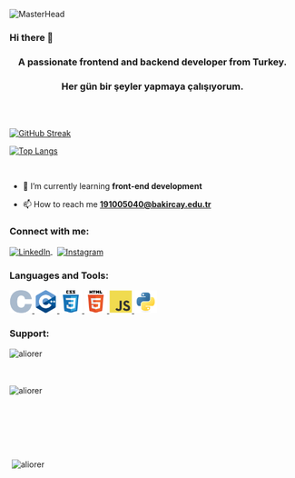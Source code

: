 

<!--
**AliOrer/AliOrer** is a ✨ _special_ ✨ repository because its `README.md` (this file) appears on your GitHub profile.

Here are some ideas to get you started:

- 🔭 I’m currently working on JS.
- 🌱 I’m currently learning JS.
- 👯 I’m looking to collaborate on ...
- 🤔 I’m looking for help with ...
- 💬 Ask me about ...
- 📫 How to reach me: ...
- 😄 Pronouns: ...
- ⚡ Fun fact: ...
-->

![MasterHead](https://wallpapercave.com/wp/wp1966461.png)

### Hi there 👋

 <h3 align="center">A passionate frontend and backend developer from Turkey.</h3>
 <h3 align="center">Her gün bir şeyler yapmaya çalışıyorum.</h3>
 
<br>
 <!-- [![AliOrer's GitHub Stats](https://github-readme-stats.vercel.app/api?username=AliOrer&show_icons=true&theme=gruvbox&border_radius=7&hide_title=true)](https://github.com/AliOrer) -->
<br>

<!-- [![GitHub Streak](https://streak-stats.demolab.com?user=AliOrer&theme=gruvbox-duo&border_radius=7&card_width=800&card_height=202)](https://git.io/streak-stats) -->
[![GitHub Streak](https://streak-stats.demolab.com?user=AliOrer&theme=default)](https://git.io/streak-stats)
<br>

[![Top Langs](https://github-readme-stats.vercel.app/api/top-langs/?username=AliOrer&layout=compact&theme=gruvbox&border_radius=7)](https://github.com/AliOrer)

<br>




<!-- [![trophy](https://github-profile-trophy.vercel.app/?username=AliOrer&theme=discord)](https://github.com/ryo-ma/github-profile-trophy) 


 
<br>
<p align="left"> <img src="https://komarev.com/ghpvc/?username=aliorer&label=Profile%20views&color=0e75b6&style=flat" alt="aliorer" /> </p>
<br>
<p align="left" > <a href="https://github.com/ryo-ma/github-profile-trophy"><img src="https://github-profile-trophy.vercel.app/?username=aliorer" alt="aliorer" /></a> </p>
<br> -->

- 🌱 I’m currently learning **front-end development**

- 📫 How to reach me **191005040@bakircay.edu.tr**

<h3 align="left">Connect with me:</h3>
<p align="left">
  <a href="https://linkedin.com/in/aliorer" target="_blank">
    <img src="https://raw.githubusercontent.com/rahuldkjain/github-profile-readme-generator/master/src/images/icons/Social/linked-in-alt.svg" 
         alt="LinkedIn" width="30" height="30" style="vertical-align: middle;" />
  </a>
  &nbsp;
  <a href="https://www.instagram.com/alican.orer/" target="_blank">
    <img src="https://cdn-icons-png.flaticon.com/512/174/174855.png" 
         alt="Instagram" width="30" height="30" style="vertical-align: middle;" />
  </a>
</p>




<h3 align="left">Languages and Tools:</h3>
<p align="left"> <a href="https://www.cprogramming.com/" target="_blank" rel="noreferrer"> <img src="https://raw.githubusercontent.com/devicons/devicon/master/icons/c/c-original.svg" alt="c" width="40" height="40"/> </a> <a href="https://www.w3schools.com/cpp/" target="_blank" rel="noreferrer"> <img src="https://raw.githubusercontent.com/devicons/devicon/master/icons/cplusplus/cplusplus-original.svg" alt="cplusplus" width="40" height="40"/> </a> <a href="https://www.w3schools.com/css/" target="_blank" rel="noreferrer"> <img src="https://raw.githubusercontent.com/devicons/devicon/master/icons/css3/css3-original-wordmark.svg" alt="css3" width="40" height="40"/> </a> <a href="https://www.w3.org/html/" target="_blank" rel="noreferrer"> <img src="https://raw.githubusercontent.com/devicons/devicon/master/icons/html5/html5-original-wordmark.svg" alt="html5" width="40" height="40"/> </a> <a href="https://developer.mozilla.org/en-US/docs/Web/JavaScript" target="_blank" rel="noreferrer"> <img src="https://raw.githubusercontent.com/devicons/devicon/master/icons/javascript/javascript-original.svg" alt="javascript" width="40" height="40"/> </a> <a href="https://www.python.org" target="_blank" rel="noreferrer"> <img src="https://raw.githubusercontent.com/devicons/devicon/master/icons/python/python-original.svg" alt="python" width="40" height="40"/> </a> </p>
<h3 align="left">Support:</h3>
<p><a href="https://www.buymeacoffee.com/aliorer"> <img align="left" src="https://cdn.buymeacoffee.com/buttons/v2/default-yellow.png" height="50" width="210" alt="aliorer" /></a></p><br><br>
<br>
<p><img align="left" src="https://github-readme-stats.vercel.app/api/top-langs?username=aliorer&show_icons=true&locale=en&layout=compact" alt="aliorer" /></p>
<br><br><br><br><br><p></p>
<br>
  <p>&nbsp;<img src="https://github-readme-stats.vercel.app/api?username=aliorer&show_icons=true&locale=en" alt="aliorer" /></p>
<br>
&nbsp;
 



<!-- [![GitHub Streak](https://streak-stats.demolab.com?user=AliOrer&theme=prussian)](https://git.io/streak-stats) -->


